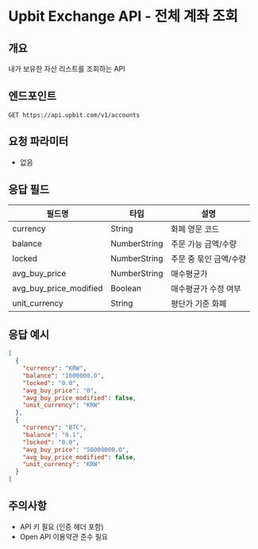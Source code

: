 # Upbit Exchange API - 전체 계좌 조회

## 개요
내가 보유한 자산 리스트를 조회하는 API

## 엔드포인트
```
GET https://api.upbit.com/v1/accounts
```

## 요청 파라미터
- 없음

## 응답 필드
| 필드명 | 타입 | 설명 |
|--------|------|------|
| currency | String | 화폐 영문 코드 |
| balance | NumberString | 주문 가능 금액/수량 |
| locked | NumberString | 주문 중 묶인 금액/수량 |
| avg_buy_price | NumberString | 매수평균가 |
| avg_buy_price_modified | Boolean | 매수평균가 수정 여부 |
| unit_currency | String | 평단가 기준 화폐 |

## 응답 예시
```json
[
  {
    "currency": "KRW",
    "balance": "1000000.0",
    "locked": "0.0",
    "avg_buy_price": "0",
    "avg_buy_price_modified": false,
    "unit_currency": "KRW"
  },
  {
    "currency": "BTC",
    "balance": "0.1",
    "locked": "0.0",
    "avg_buy_price": "50000000.0",
    "avg_buy_price_modified": false,
    "unit_currency": "KRW"
  }
]
```

## 주의사항
- API 키 필요 (인증 헤더 포함)
- Open API 이용약관 준수 필요